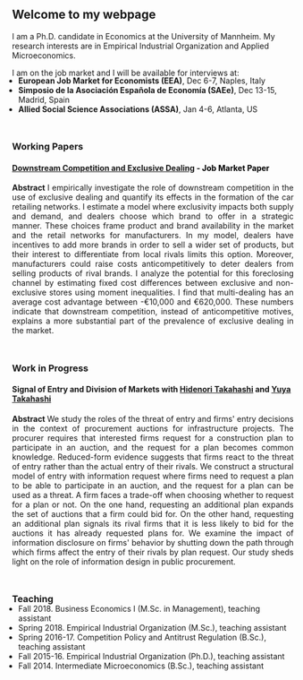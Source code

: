 ## Welcome to my webpage

I am a Ph.D. candidate in Economics at the University of Mannheim. My research interests are in Empirical Industrial Organization and Applied Microeconomics.

I am on the job market and I will be available for interviews at:
<ul style="list-style-type:disc;padding-left:3mm;margin-top:-4.5mm">
<li><strong>European Job Market for Economists (EEA)</strong>, Dec 6-7, Naples, Italy</li>
<li><strong>Simposio de la Asociación Española de Economía (SAEe)</strong>, Dec 13-15, Madrid, Spain</li> 
<li><strong>Allied Social Science Associations (ASSA)</strong>, Jan 4-6, Atlanta, US</li>
</ul>  

<span style="display:block; height: 3mm;"></span>

### Working Papers

#### [Downstream Competition and Exclusive Dealing](https://fecattaneo.github.io/JMP_Cattaneo.pdf) <span style="color:black"> - Job Market Paper </span>

<p style='text-align: justify;'> <strong> Abstract </strong> I empirically investigate the role of downstream competition in the use of exclusive dealing and quantify its effects in the formation of the car retailing networks. I estimate a model where exclusivity impacts both supply and demand, and dealers choose which brand to offer in a strategic manner. These choices frame product and brand availability in the market and the retail networks for manufacturers. In my model, dealers have incentives to add more brands in order to sell a wider set of products, but their interest to differentiate from local rivals limits this option. Moreover, manufacturers could raise costs anticompetitively to deter dealers from selling products of rival brands. I analyze the potential for this foreclosing channel by estimating fixed cost differences between exclusive and non-exclusive stores using moment inequalities. I find that multi-dealing has an average cost advantage between -€10,000 and €620,000. These numbers indicate that downstream competition, instead of anticompetitive motives, explains a more substantial part of the prevalence of exclusive dealing in the market.
 </p>
 
<span style="display:block; height: 3mm;"></span>

### Work in Progress

#### Signal of Entry and Division of Markets <span> with [Hidenori Takahashi](https://sites.google.com/site/hidenoritakahashiutoronto/) and [Yuya Takahashi](https://sites.google.com/site/yuyasweb/) </span>

<p style='text-align: justify;'> <strong> Abstract </strong> We study the roles of the threat of entry and firms' entry decisions in the context of procurement auctions for infrastructure projects. The procurer requires that interested firms request for a construction plan to participate in an auction, and the request for a plan becomes common knowledge. Reduced-form evidence suggests that firms react to the threat of entry rather than the actual entry of their rivals. We construct a structural model of entry with information request where firms need to request a plan to be able to participate in an auction, and the request for a plan can be used as a threat. A firm faces a trade-off when choosing whether to request for a plan or not. On the one hand, requesting an additional plan expands the set of auctions that a firm could bid for. On the other hand, requesting an additional plan signals its rival firms that it is less likely to bid for the auctions it has already requested plans for. We examine the impact of information disclosure on firms' behavior by shutting down the path through which firms affect the entry of their rivals by plan request. Our study sheds light on the role of information design in public procurement.
 </p>

<span style="display:block; height: 3mm;"></span>

### Teaching
<ul style="list-style-type:disc;padding-left:3mm;margin-top:-4.5mm">
 <li>Fall 2018. Business Economics I (M.Sc. in Management), teaching assistant</li>
 <li>Spring 2018. Empirical Industrial Organization (M.Sc.), teaching assistant</li>
 <li>Spring 2016-17. Competition Policy and Antitrust Regulation (B.Sc.), teaching assistant</li>
 <li>Fall 2015-16. Empirical Industrial Organization (Ph.D.), teaching assistant</li>
 <li>Fall 2014. Intermediate Microeconomics (B.Sc.), teaching assistant</li>
</ul>
